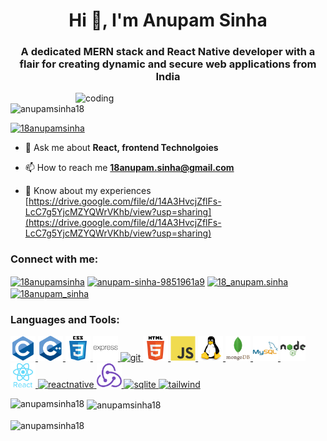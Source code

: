 <h1 align="center">Hi 👋, I'm Anupam Sinha</h1>
<h3 align="center">A dedicated MERN stack and React Native developer with a flair for creating dynamic and secure web applications from India</h3>
<img align="right"  alt ="coding" width="400" src="https://e0.pxfuel.com/wallpapers/358/714/desktop-wallpaper-stefan-iordache-your-desired-developer-to-make-your-perfect-responsive-website-web-programming.jpg">
<p align="left"> <img src="https://komarev.com/ghpvc/?username=anupamsinha18&label=Profile%20views&color=0e75b6&style=flat" alt="anupamsinha18" /> </p>



<p align="left"> <a href="https://twitter.com/18anupamsinha" target="blank"><img src="https://img.shields.io/twitter/follow/18anupamsinha?logo=twitter&style=for-the-badge" alt="18anupamsinha" /></a> </p>

- 💬 Ask me about **React, frontend Technolgoies**

- 📫 How to reach me **18anupam.sinha@gmail.com**

- 📄 Know about my experiences [https://drive.google.com/file/d/14A3HvcjZflFs-LcC7g5YjcMZYQWrVKhb/view?usp=sharing](https://drive.google.com/file/d/14A3HvcjZflFs-LcC7g5YjcMZYQWrVKhb/view?usp=sharing)

<h3 align="left">Connect with me:</h3>
<p align="left">
<a href="https://twitter.com/18anupamsinha" target="blank"><img align="center" src="https://raw.githubusercontent.com/rahuldkjain/github-profile-readme-generator/master/src/images/icons/Social/twitter.svg" alt="18anupamsinha" height="30" width="40" /></a>
<a href="https://linkedin.com/in/anupam-sinha-9851961a9" target="blank"><img align="center" src="https://raw.githubusercontent.com/rahuldkjain/github-profile-readme-generator/master/src/images/icons/Social/linked-in-alt.svg" alt="anupam-sinha-9851961a9" height="30" width="40" /></a>
<a href="https://instagram.com/18_anupam.sinha" target="blank"><img align="center" src="https://raw.githubusercontent.com/rahuldkjain/github-profile-readme-generator/master/src/images/icons/Social/instagram.svg" alt="18_anupam.sinha" height="30" width="40" /></a>
<a href="https://www.hackerrank.com/18anupam_sinha" target="blank"><img align="center" src="https://raw.githubusercontent.com/rahuldkjain/github-profile-readme-generator/master/src/images/icons/Social/hackerrank.svg" alt="18anupam_sinha" height="30" width="40" /></a>
</p>

<h3 align="left">Languages and Tools:</h3>
<p align="left"> <a href="https://www.cprogramming.com/" target="_blank" rel="noreferrer"> <img src="https://raw.githubusercontent.com/devicons/devicon/master/icons/c/c-original.svg" alt="c" width="40" height="40"/> </a> <a href="https://www.w3schools.com/cpp/" target="_blank" rel="noreferrer"> <img src="https://raw.githubusercontent.com/devicons/devicon/master/icons/cplusplus/cplusplus-original.svg" alt="cplusplus" width="40" height="40"/> </a> <a href="https://www.w3schools.com/css/" target="_blank" rel="noreferrer"> <img src="https://raw.githubusercontent.com/devicons/devicon/master/icons/css3/css3-original-wordmark.svg" alt="css3" width="40" height="40"/> </a> <a href="https://expressjs.com" target="_blank" rel="noreferrer"> <img src="https://raw.githubusercontent.com/devicons/devicon/master/icons/express/express-original-wordmark.svg" alt="express" width="40" height="40"/> </a> <a href="https://git-scm.com/" target="_blank" rel="noreferrer"> <img src="https://www.vectorlogo.zone/logos/git-scm/git-scm-icon.svg" alt="git" width="40" height="40"/> </a> <a href="https://www.w3.org/html/" target="_blank" rel="noreferrer"> <img src="https://raw.githubusercontent.com/devicons/devicon/master/icons/html5/html5-original-wordmark.svg" alt="html5" width="40" height="40"/> </a> <a href="https://developer.mozilla.org/en-US/docs/Web/JavaScript" target="_blank" rel="noreferrer"> <img src="https://raw.githubusercontent.com/devicons/devicon/master/icons/javascript/javascript-original.svg" alt="javascript" width="40" height="40"/> </a> <a href="https://www.linux.org/" target="_blank" rel="noreferrer"> <img src="https://raw.githubusercontent.com/devicons/devicon/master/icons/linux/linux-original.svg" alt="linux" width="40" height="40"/> </a> <a href="https://www.mongodb.com/" target="_blank" rel="noreferrer"> <img src="https://raw.githubusercontent.com/devicons/devicon/master/icons/mongodb/mongodb-original-wordmark.svg" alt="mongodb" width="40" height="40"/> </a> <a href="https://www.mysql.com/" target="_blank" rel="noreferrer"> <img src="https://raw.githubusercontent.com/devicons/devicon/master/icons/mysql/mysql-original-wordmark.svg" alt="mysql" width="40" height="40"/> </a> <a href="https://nodejs.org" target="_blank" rel="noreferrer"> <img src="https://raw.githubusercontent.com/devicons/devicon/master/icons/nodejs/nodejs-original-wordmark.svg" alt="nodejs" width="40" height="40"/> </a> <a href="https://reactjs.org/" target="_blank" rel="noreferrer"> <img src="https://raw.githubusercontent.com/devicons/devicon/master/icons/react/react-original-wordmark.svg" alt="react" width="40" height="40"/> </a> <a href="https://reactnative.dev/" target="_blank" rel="noreferrer"> <img src="https://reactnative.dev/img/header_logo.svg" alt="reactnative" width="40" height="40"/> </a> <a href="https://redux.js.org" target="_blank" rel="noreferrer"> <img src="https://raw.githubusercontent.com/devicons/devicon/master/icons/redux/redux-original.svg" alt="redux" width="40" height="40"/> </a> <a href="https://www.sqlite.org/" target="_blank" rel="noreferrer"> <img src="https://www.vectorlogo.zone/logos/sqlite/sqlite-icon.svg" alt="sqlite" width="40" height="40"/> </a> <a href="https://tailwindcss.com/" target="_blank" rel="noreferrer"> <img src="https://www.vectorlogo.zone/logos/tailwindcss/tailwindcss-icon.svg" alt="tailwind" width="40" height="40"/> </a> </p>

<p><img align="left" src="https://github-readme-stats.vercel.app/api/top-langs?username=anupamsinha18&show_icons=true&locale=en&layout=compact" alt="anupamsinha18" /></p>

<p>&nbsp;<img align="center" src="https://github-readme-stats.vercel.app/api?username=anupamsinha18&show_icons=true&locale=en" alt="anupamsinha18" /></p>

<p><img align="center" src="https://github-readme-streak-stats.herokuapp.com/?user=anupamsinha18&" alt="anupamsinha18" /></p>

